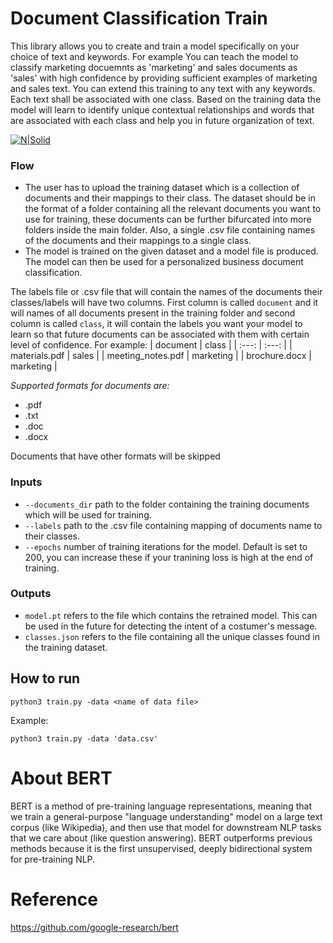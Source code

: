 # Document Classification Train
This library allows you to create and train a model specifically on your choice of text and keywords. For example You can teach the model to classify marketing docuemnts as 'marketing' and sales documents as 'sales' with high confidence by providing sufficient examples of marketing and sales text. You can extend this training to any text with any keywords. Each text shall be associated with one class. Based on the training data the model will learn to identify unique contextual relationships and words that are associated with each class and help you in future organization of text.

[![N|Solid](https://cnvrg.io/wp-content/uploads/2018/12/logo-dark.png)](https://nodesource.com/products/nsolid)

### Flow
- The user has to upload the training dataset which is a collection of documents and their mappings to their class. The dataset should be in the format of a folder containing all the relevant documents you want to use for training, these documents can be further bifurcated into more folders inside the main folder. Also, a single .csv file containing names of the documents and their mappings to a single class.
- The model is trained on the given dataset and a model file is produced. The model can then be used for a personalized business document classification.

The labels file or .csv file that will contain the names of the documents their classes/labels will have two columns. First column is called `document` and it will names of all documents present in the training folder and second column is called `class`, it will contain the labels you want
your model to learn so that future documents can be associated with them with certain level of confidence. For example:
| document | class |
| :---:   | :---: |
| materials.pdf | sales |
| meeting_notes.pdf | marketing |
| brochure.docx | marketing |

*Supported formats for documents are:*
- .pdf
- .txt
- .doc
- .docx
  
Documents that have other formats will be skipped

### Inputs
- `--documents_dir` path to the folder containing the training documents which will be used for training.
- `--labels` path to the .csv file containing mapping of documents name to their classes.
- `--epochs` number of training iterations for the model. Default is set to 200, you can increase these if your tranining loss is high at the end of training.

### Outputs 
- `model.pt` refers to the file which contains the retrained model. This can be used in the future for detecting the intent of a costumer's message.
- `classes.json` refers to the file containing all the unique classes found in the training dataset.
   
## How to run
```
python3 train.py -data <name of data file>
```
Example:
```
python3 train.py -data 'data.csv'
```


# About BERT
BERT is a method of pre-training language representations, meaning that we train a general-purpose "language understanding" model on a large text corpus (like Wikipedia), and then use that model for downstream NLP tasks that we care about (like question answering). BERT outperforms previous methods because it is the first unsupervised, deeply bidirectional system for pre-training NLP.

# Reference
https://github.com/google-research/bert